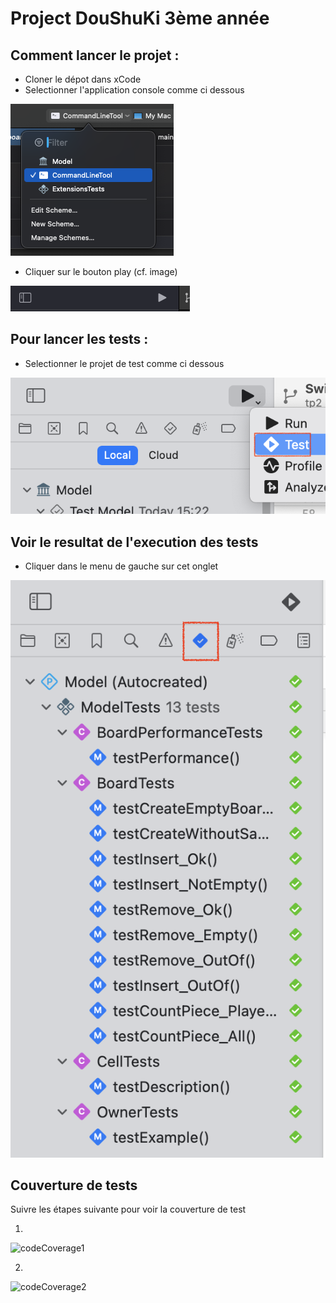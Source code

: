 # Project DouShuKi 3ème année

## Comment lancer le projet :

- Cloner le dépot dans xCode
- Selectionner l'application console comme ci dessous

![projectSelect](./Image/SelectProject.png)

- Cliquer sur le bouton play (cf. image)

![buttonPlay](./Image/PlayButton.png)

## Pour lancer les tests :

- Selectionner le projet de test comme ci dessous

![testRun](./Image/RunTest.png)

## Voir le resultat de l'execution des tests

- Cliquer dans le menu de gauche sur cet onglet

![testResult](./Image/ResultTest.png)

## Couverture de tests

Suivre les étapes suivante pour voir la couverture de test

1)

![codeCoverage1](./Image/CodeCoverage1.png)

2)

![codeCoverage2](./Image/CodeCoverage2.png)
